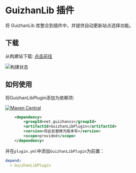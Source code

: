 # GuizhanLib 插件

将 GuizhanLib 库整合到插件中，并提供自动更新站点选择功能。

## 下载

从构建站下载: [点击前往](https://builds.guizhanss.cn/ybw0014/GuizhanLibPlugin/master)

![构建状态](https://builds.guizhanss.cn/f/ybw0014/GuizhanLibPlugin/master/badge.svg)

## 如何使用

将GuizhanLibPlugin添加为依赖项:

[![Maven Central](https://img.shields.io/maven-central/v/net.guizhanss/GuizhanLibPlugin.svg?label=Maven%20Central)](https://search.maven.org/search?q=g:%22net.guizhanss%22%20AND%20a:%22GuizhanLibPlugin%22)

```xml
    <dependency>
        <groupId>net.guizhanss</groupId>
        <artifactId>GuizhanLibPlugin</artifactId>
        <version>将此处替换为版本号</version>
        <scope>provided</scope>
    </dependency>
```

并在`plugin.yml`中添加`GuizhanLibPlugin`为前置：

```yaml
depend:
  - GuizhanLibPlugin
```
